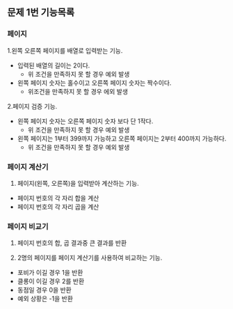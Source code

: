 ## 문제 1번 기능목록

### 페이지 
1.왼쪽 오른쪽 페이지를 배열로 입력받는 기능.
 - 입력된 배열의 길이는 2이다.
   - 위 조건을 만족하지 못 할 경우 예외 발생
 - 왼쪽 페이지 숫자는 홀수이고 오른쪽 페이지 숫자는 짝수이다.
   -  위조건을 만족하지 못 할 경우 에외 발생
   
2.페이지 검증 기능.
 - 왼쪽 페이지 숫자는 오른쪽 페이지 숫자 보다 단 1작다.
   - 위 조건을 만족하지 못 할 경우 예외 발생
 - 왼쪽 페이지는 1부터 399까지 가능하고 오른쪽 페이지는 2부터 400까지 가능하다.
   - 위 조건을 만족하지 못 할 경우 예외 발생


### 페이지 계산기
1. 페이지(왼쪽, 오른쪽)을 입력받아 계산하는 기능.
- 페이지 번호의 각 자리 합을 계산
- 페이지 번호의 각 자리 곱을 계산

### 페이지 비교기
1. 페이지 번호의 합, 곱 결과중 큰 결과를 반환

2. 2명의 페이지를 페이지 계산기를 사용하여 비교하는 기능.
 - 포비가 이길 경우 1을 반환
 - 클롱이 이길 경우 2를 반환
 - 동점일 경우 0을 반환
 - 예외 상황은 -1을 반환